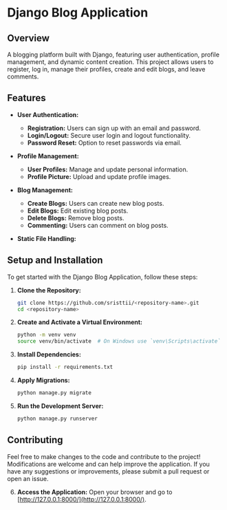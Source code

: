 # Django Blog Application

## Overview

A blogging platform built with Django, featuring user authentication, profile management, and dynamic content creation. This project allows users to register, log in, manage their profiles, create and edit blogs, and leave comments.

## Features


- **User Authentication:**
  - **Registration:** Users can sign up with an email and password.
  - **Login/Logout:** Secure user login and logout functionality.
  - **Password Reset:** Option to reset passwords via email.

- **Profile Management:**
  - **User Profiles:** Manage and update personal information.
  - **Profile Picture:** Upload and update profile images.

- **Blog Management:**
  - **Create Blogs:** Users can create new blog posts.
  - **Edit Blogs:** Edit existing blog posts.
  - **Delete Blogs:** Remove blog posts.
  - **Commenting:** Users can comment on blog posts.

- **Static File Handling:**
  

## Setup and Installation

To get started with the Django Blog Application, follow these steps:

1. **Clone the Repository:**
    ```bash
    git clone https://github.com/sristtii/<repository-name>.git
    cd <repository-name>
    ```

2. **Create and Activate a Virtual Environment:**
    ```bash
    python -m venv venv
    source venv/bin/activate  # On Windows use `venv\Scripts\activate`
    ```

3. **Install Dependencies:**
    ```bash
    pip install -r requirements.txt
    ```

4. **Apply Migrations:**
    ```bash
    python manage.py migrate
    ```

5. **Run the Development Server:**
    ```bash
    python manage.py runserver
    ```
## Contributing

Feel free to make changes to the code and contribute to the project! Modifications are welcome and can help improve the application. If you have any suggestions or improvements, please submit a pull request or open an issue.


6. **Access the Application:**
    Open your browser and go to [http://127.0.0.1:8000/](http://127.0.0.1:8000/).
